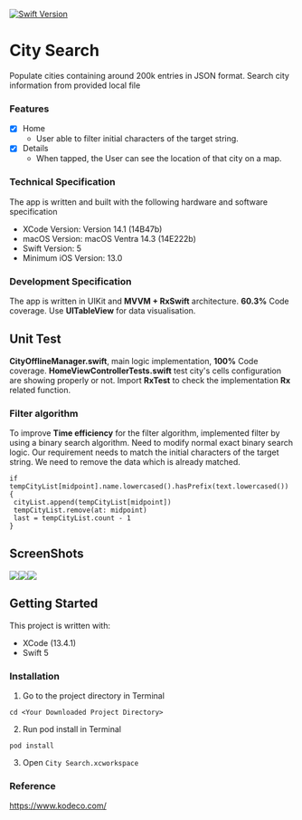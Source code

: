 [![Swift Version][swift-image]][swift-url]

# City Search

Populate cities containing around 200k entries in JSON format.
Search city information from provided local file


### Features

- [x] Home
  - User able to filter initial characters of the target string.
- [x] Details
  - When tapped, the User can see the location of that city on a map.


### Technical Specification

The app is written and built with the following hardware and software specification

- XCode Version: Version 14.1 (14B47b)
- macOS Version: macOS Ventra 14.3 (14E222b)
- Swift Version: 5
- Minimum iOS Version: 13.0

### Development Specification

The app is written in UIKit and **MVVM + RxSwift** architecture. **60.3%** Code coverage.
Use **UITableView** for data visualisation. 

## Unit Test
**CityOfflineManager.swift**, main logic implementation, **100%** Code coverage.
**HomeViewControllerTests.swift** test city's cells configuration are showing properly or not. Import **RxTest** to check the implementation **Rx** related function.

### Filter algorithm 

 To improve **Time efficiency** for the filter algorithm, implemented filter by using a binary search algorithm. Need to modify normal exact binary search logic. Our requirement needs to match the initial characters of the target string. We need to remove the data which is already matched.
 ```
if tempCityList[midpoint].name.lowercased().hasPrefix(text.lowercased()) {
  cityList.append(tempCityList[midpoint])
  tempCityList.remove(at: midpoint)
  last = tempCityList.count - 1
}
 ```

## ScreenShots
![](/Screenshots/1.png)![](/Screenshots/2.png)![](/Screenshots/3.png)

## Getting Started

This project is written with:
* XCode (13.4.1)
* Swift 5

### Installation
1. Go to the project directory in Terminal
```
cd <Your Downloaded Project Directory>
```
2. Run pod install in Terminal
```
pod install
```
3. Open `City Search.xcworkspace`

### Reference

https://www.kodeco.com/


[swift-image]:https://img.shields.io/badge/swift-5.0-orange.svg
[swift-url]: https://swift.org/

